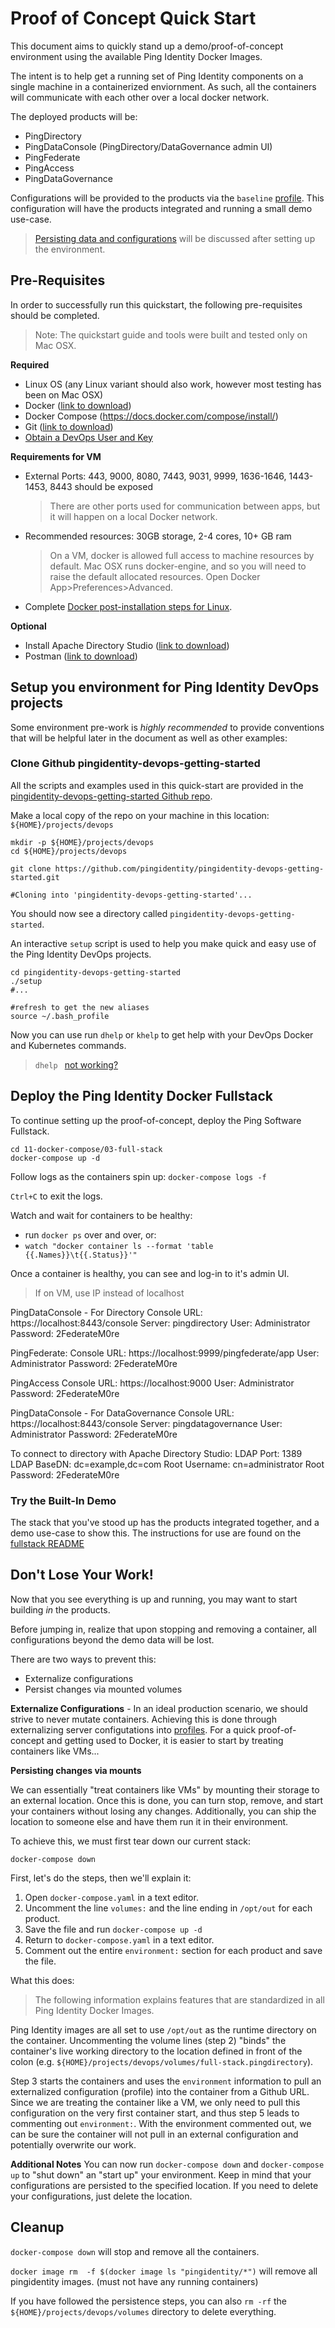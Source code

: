 # Proof of Concept Quick Start

This document aims to quickly stand up a demo/proof-of-concept environment using the available Ping Identity Docker Images.

The intent is to help get a running set of Ping Identity components on a single machine in a containerized enviornment. As such, all the containers will communicate with each other over a local docker network. 

The deployed products will be: 
  * PingDirectory
  * PingDataConsole (PingDirectory/DataGovernance admin UI)
  * PingFederate
  * PingAccess
  * PingDataGovernance

Configurations will be provided to the products via the `baseline` [profile](./server-profiles/README.md). This configuration will have the products integrated and running a small demo use-case.

> [Persisting data and configurations](#dont-lose-your-work) will be discussed after setting up the environment. 

## Pre-Requisites

In order to successfully run this quickstart, the following pre-requisites should be completed.
> Note: The quickstart guide and tools were built and tested only on Mac OSX.

**Required**

* Linux OS (any Linux variant should also work, however most testing has been on Mac OSX)
* Docker ([link to download](https://hub.docker.com/editions/community/docker-ce-desktop-mac))
* Docker Compose (https://docs.docker.com/compose/install/)
* Git ([link to download](https://git-scm.com/downloads))
* [Obtain a DevOps User and Key](https://pingidentity-devops.gitbook.io/devops/prod-license#obtaining-a-ping-identity-devops-user-and-key)

**Requirements for VM**

* External Ports: 443, 9000, 8080, 7443, 9031, 9999, 1636-1646, 1443-1453, 8443 should be exposed
  > There are other ports used for communication between apps, but it will happen on a local Docker network. 
* Recommended resources: 30GB storage, 2-4 cores, 10+ GB ram
  > On a VM, docker is allowed full access to machine resources by default. Mac OSX runs docker-engine, and so you will need to raise the default allocated resources. Open Docker App>Preferences>Advanced.
* Complete [Docker post-installation steps for Linux](https://docs.docker.com/install/linux/linux-postinstall/). 


**Optional**

* Install Apache Directory Studio \([link to download](https://directory.apache.org/studio/download/download-macosx.html)\)
* Postman \([link to download](https://www.getpostman.com/downloads/)\)

## Setup you environment for Ping Identity DevOps projects

Some environment pre-work is _highly recommended_ to provide conventions that will be helpful later in the document as well as other examples:

### Clone Github pingidentity-devops-getting-started

All the scripts and examples used in this quick-start are provided in the [pingidentity-devops-getting-started Github repo](https://github.com/pingidentity/pingidentity-devops-getting-started.git).

Make a local copy of the repo on your machine in this location:
`${HOME}/projects/devops`

```text
mkdir -p ${HOME}/projects/devops
cd ${HOME}/projects/devops

git clone https://github.com/pingidentity/pingidentity-devops-getting-started.git

#Cloning into 'pingidentity-devops-getting-started'...
```

You should now see a directory called `pingidentity-devops-getting-started`.

An interactive `setup` script is used to help you make quick and easy use of the Ping Identity DevOps projects.

```text
cd pingidentity-devops-getting-started
./setup
#...
```

```
#refresh to get the new aliases
source ~/.bash_profile
```

Now you can use run `dhelp` or `khelp` to get help with your DevOps Docker and Kubernetes commands.

> `dhelp ` [not working?](./troubleshooting/BASIC_TROUBLESHOOTING.md#issue-bad-bash_profile-setup)

## Deploy the Ping Identity Docker Fullstack
To continue setting up the proof-of-concept, deploy the Ping Software Fullstack. 

```
cd 11-docker-compose/03-full-stack
docker-compose up -d
```

Follow logs as the containers spin up: `docker-compose logs -f`

`Ctrl+C` to exit the logs.

Watch and wait for containers to be healthy: 
- run `docker ps` over and over, or:
- `watch "docker container ls --format 'table {{.Names}}\t{{.Status}}'"`

Once a container is healthy, you can see and log-in to it's admin UI. 
> If on VM, use IP instead of localhost

PingDataConsole - For Directory
  Console URL: https://localhost:8443/console
  Server: pingdirectory
  User: Administrator
  Password: 2FederateM0re

PingFederate:
  Console URL: https://localhost:9999/pingfederate/app
  User: Administrator
  Password: 2FederateM0re

PingAccess
  Console URL: https://localhost:9000
  User: Administrator
  Password: 2FederateM0re

PingDataConsole - For DataGovernance
  Console URL: https://localhost:8443/console
  Server: pingdatagovernance
  User: Administrator
  Password: 2FederateM0re

To connect to directory with Apache Directory Studio:
LDAP Port: 1389
LDAP BaseDN: dc=example,dc=com
Root Username: cn=administrator
Root Password: 2FederateM0re

### Try the Built-In Demo

The stack that you've stood up has the products integrated together, and a demo use-case to show this. The instructions for use are found on the [fullstack README](../11-docker-compose/03-full-stack/README.md#using-the-containers)

## Don't Lose Your Work!

Now that you see everything is up and running, you may want to start building _in_ the products.

Before jumping in, realize that upon stopping and removing a container, all configurations beyond the demo data will be lost. 

There are two ways to prevent this:
- Externalize configurations
- Persist changes via mounted volumes

**Externalize Configurations** - In an ideal production scenario, we should strive to never mutate containers. Achieving this is done through externalizing server configutations into [profiles](./server-profiles/README.md). For a quick proof-of-concept and getting used to Docker, it is easier to start by treating containers like VMs... 

**Persisting changes via mounts**

We can essentially "treat containers like VMs" by mounting their storage to an external location. Once this is done, you can turn stop, remove, and start your containers without losing any changes. Additionally, you can ship the location to someone else and have them run it in their environment. 

To achieve this, we must first tear down our current stack:

```
docker-compose down
```

First, let's do the steps, then we'll explain it:

  1. Open `docker-compose.yaml` in a text editor. 
  2. Uncomment the line `volumes:` and the line ending in `/opt/out` for each product.
  3. Save the file and run `docker-compose up -d`
  4. Return to `docker-compose.yaml` in a text editor. 
  5. Comment out the entire `environment:` section for each product and save the file. 

What this does:

> The following information explains features that are standardized in all Ping Identity Docker Images. 

Ping Identity images are all set to use `/opt/out` as the runtime directory on the container. Uncommenting the volume lines (step 2) "binds" the container's live working directory to the location defined in front of the colon (e.g. `${HOME}/projects/devops/volumes/full-stack.pingdirectory`). 

Step 3 starts the containers and uses the `environment` information to pull an externalized configuration (profile) into the container from a Github URL. Since we are treating the container like a VM, we only need to pull this configuration on the very first container start, and thus step 5 leads to commenting out `environment:`. With the environment commented out, we can be sure the container will not pull in an external configuration and potentially overwrite our work. 

**Additional Notes** 
You can now run `docker-compose down` and `docker-compose up` to "shut down" an "start up" your environment. Keep in mind that your configurations are persisted to the specified location. If you need to delete your configurations, just delete the location.

## Cleanup

`docker-compose down` will stop and remove all the containers. 

`docker image rm  -f $(docker image ls "pingidentity/*")` will remove all pingidentity images. (must not have any running containers)

If you have followed the persistence steps, you can also `rm -rf` the `${HOME}/projects/devops/volumes` directory to delete everything. 